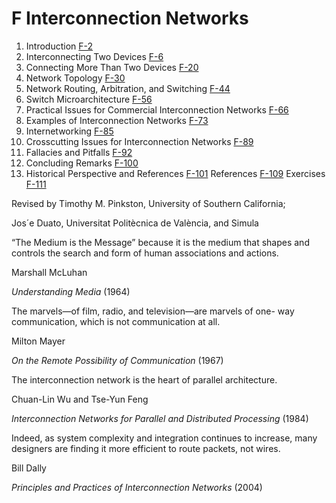# F Interconnection Networks

1. Introduction [F-2](#introduction-11)
2. Interconnecting Two Devices [F-6](#interconnecting-two-devices)
3. Connecting More Than Two Devices
   [F-20](#connecting-more-than-two-devices)
4. Network Topology [F-30](#network-topology)
5. Network Routing, Arbitration, and Switching
   [F-44](#network-routing-arbitration-and-switching)
6. Switch Microarchitecture [F-56](#switch-microarchitecture)
7. Practical Issues for Commercial Interconnection Networks
   [F-66](#practical-issues-for-commercial-interconnection-networks)
8. Examples of Interconnection Networks
   [F-73](#examples-of-interconnection-networks)
9. Internetworking [F-85](#internetworking)
10. Crosscutting Issues for Interconnection Networks
    [F-89](#crosscutting-issues-for-interconnection-networks)
11. Fallacies and Pitfalls [F-92](#_bookmark638)
12. Concluding Remarks [F-100](#concluding-remarks-11)
13. Historical Perspective and References
    [F-101](#historical-perspective-and-references-6) References
    [F-109](#references)
    Exercises [F-111](#exercises-8)

Revised by Timothy M. Pinkston, University of Southern California;

Jos´e Duato, Universitat Politècnica de València, and Simula

“The Medium is the Message” because it is the medium that shapes and controls the search and form of human associations and actions.

Marshall McLuhan

_Understanding Media_ (1964)

The marvels—of film, radio, and television—are marvels of one- way communication, which is not communication at all.

Milton Mayer

_On the Remote Possibility of Communication_ (1967)

The interconnection network is the heart of parallel architecture.

Chuan-Lin Wu and Tse-Yun Feng

_Interconnection Networks for Parallel and Distributed Processing_ (1984)

Indeed, as system complexity and integration continues to increase, many designers are finding it more efficient to route packets, not wires.

Bill Dally

_Principles and Practices of Interconnection Networks_ (2004)
